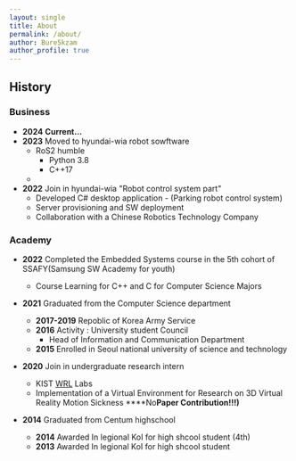 ```yaml
---
layout: single
title: About
permalink: /about/
author: Bure5kzam
author_profile: true
---
```



## History

### Business

- **2024** **Current...**
- **2023** Moved to hyundai-wia robot sowftware 
    - RoS2 humble
        - Python 3.8
        - C++17
    - 
- **2022** Join in hyundai-wia "Robot control system part"
    - Developed C# desktop application - (Parking robot control system)
    - Server provisioning and SW deployment
    - Collaboration with a Chinese Robotics Technology Company

### Academy

- **2022** Completed the Embedded Systems course in the 5th cohort of SSAFY(Samsung SW Academy for youth)
    - Course Learning for C++ and C for Computer Science Majors

- **2021** Graduated from the Computer Science department
    - **2017-2019** Repoblic of Korea Army Service 
    - **2016** Activity : University student Council
        - Head of Information and Communication Department
    - **2015** Enrolled in Seoul national university of science and technology
- **2020** Join in undergraduate research intern 
    - KIST [WRL](https://wrl.kist.re.kr/) Labs
    - Implementation of a Virtual Environment for Research on 3D Virtual Reality Motion Sickness ****No**Paper Contribution!!!)**
- **2014** Graduated from Centum highschool 
    - **2014** Awarded In legional KoI for high shcool student (4th) 
    - **2013** Awarded In legional KoI for high shcool student <!-- (7th) -->
